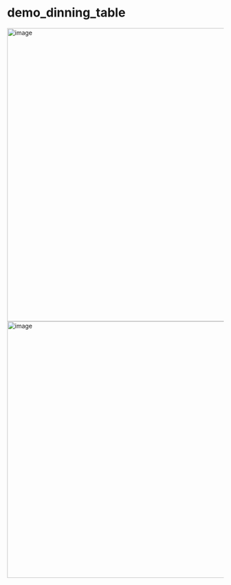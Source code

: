 # demo_dinning_table
<img width="1082" height="680" alt="image" src="https://github.com/user-attachments/assets/09d71d48-4ac8-43cd-8064-24089274fd5d" />

<img width="702" height="595" alt="image" src="https://github.com/user-attachments/assets/05150108-7d23-4167-bb4e-011354b6e656" />
